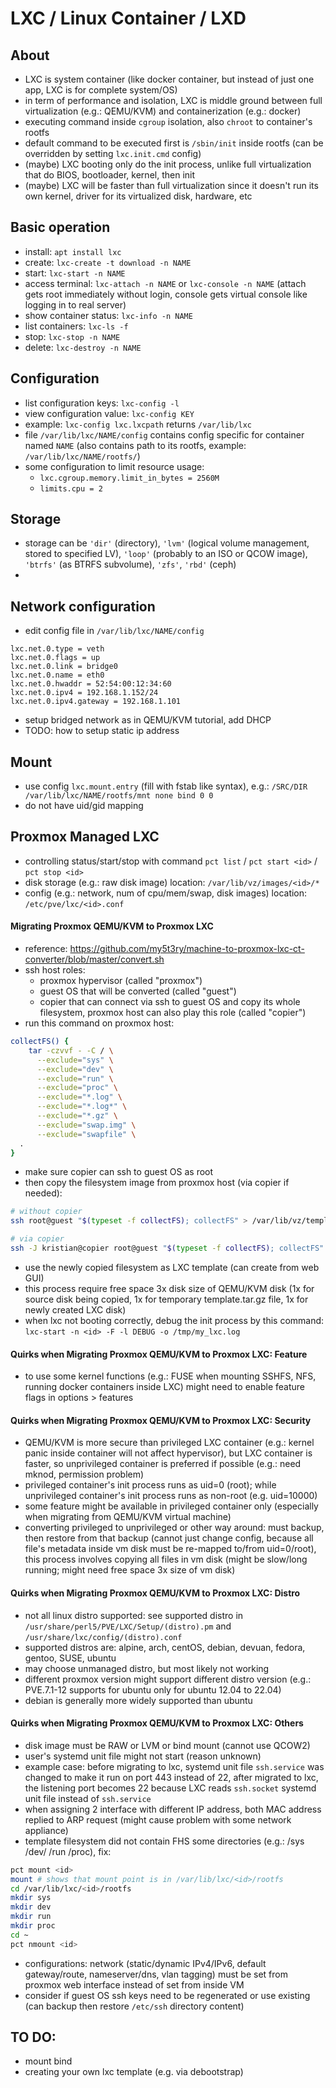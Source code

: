 # LXC / Linux Container / LXD

## About
- LXC is system container (like docker container, but instead of just one app, LXC is for complete system/OS)
- in term of performance and isolation, LXC is middle ground between full virtualization (e.g.: QEMU/KVM) and containerization (e.g.: docker)
- executing command inside ```cgroup``` isolation, also ```chroot``` to container's rootfs
- default command to be executed first is ```/sbin/init``` inside rootfs (can be overridden by setting ```lxc.init.cmd``` config)
- (maybe) LXC booting only do the init process, unlike full virtualization that do BIOS, bootloader, kernel, then init
- (maybe) LXC will be faster than full virtualization since it doesn't run its own kernel, driver for its virtualized disk, hardware, etc

## Basic operation
- install: ```apt install lxc```
- create: ```lxc-create -t download -n NAME```
- start: ```lxc-start -n NAME```
- access terminal: ```lxc-attach -n NAME``` or ```lxc-console -n NAME``` (attach gets root immediately without login, console gets virtual console like logging in to real server)
- show container status: ```lxc-info -n NAME```
- list containers: ```lxc-ls -f```
- stop: ```lxc-stop -n NAME```
- delete: ```lxc-destroy -n NAME```

## Configuration
- list configuration keys: ```lxc-config -l```
- view configuration value: ```lxc-config KEY```
- example: ```lxc-config lxc.lxcpath``` returns ```/var/lib/lxc```
- file ```/var/lib/lxc/NAME/config``` contains config specific for container named ```NAME``` (also contains path to its rootfs, example: ```/var/lib/lxc/NAME/rootfs/```)
- some configuration to limit resource usage:
  - ```lxc.cgroup.memory.limit_in_bytes = 2560M```
  - ```limits.cpu = 2```

## Storage
- storage can be ```'dir'``` (directory), ```'lvm'``` (logical volume management, stored to specified LV), ```'loop'``` (probably to an ISO or QCOW image), ```'btrfs'``` (as BTRFS subvolume), ```'zfs'```, ```'rbd'``` (ceph)
- 

## Network configuration
- edit config file in ```/var/lib/lxc/NAME/config```
```
lxc.net.0.type = veth
lxc.net.0.flags = up
lxc.net.0.link = bridge0
lxc.net.0.name = eth0
lxc.net.0.hwaddr = 52:54:00:12:34:60
lxc.net.0.ipv4 = 192.168.1.152/24
lxc.net.0.ipv4.gateway = 192.168.1.101
```
- setup bridged network as in QEMU/KVM tutorial, add DHCP
- TODO: how to setup static ip address

## Mount
- use config ```lxc.mount.entry``` (fill with fstab like syntax), e.g.: ```/SRC/DIR /var/lib/lxc/NAME/rootfs/mnt none bind 0 0```
- do not have uid/gid mapping

## Proxmox Managed LXC
- controlling status/start/stop with command `pct list` / `pct start <id>` / `pct stop <id>`
- disk storage (e.g.: raw disk image) location: `/var/lib/vz/images/<id>/*`
- config (e.g.: network, num of cpu/mem/swap, disk images) location: `/etc/pve/lxc/<id>.conf`

#### Migrating Proxmox QEMU/KVM to Proxmox LXC
- reference: https://github.com/my5t3ry/machine-to-proxmox-lxc-ct-converter/blob/master/convert.sh
- ssh host roles:
  - proxmox hypervisor (called "proxmox")
  - guest OS that will be converted (called "guest")
  - copier that can connect via ssh to guest OS and copy its whole filesystem, proxmox host can also play this role (called "copier")
- run this command on proxmox host:
```bash
collectFS() {
    tar -czvvf - -C / \
      --exclude="sys" \
      --exclude="dev" \
      --exclude="run" \
      --exclude="proc" \
      --exclude="*.log" \
      --exclude="*.log*" \
      --exclude="*.gz" \
      --exclude="swap.img" \
      --exclude="swapfile" \
  .
}
```
- make sure copier can ssh to guest OS as root
- then copy the filesystem image from proxmox host (via copier if needed):
```bash
# without copier
ssh root@guest "$(typeset -f collectFS); collectFS" > /var/lib/vz/template/cache/my_custom_filesystem.tar.gz

# via copier
ssh -J kristian@copier root@guest "$(typeset -f collectFS); collectFS" > /var/lib/vz/template/cache/my_custom_filesystem.tar.gz
```
- use the newly copied filesystem as LXC template (can create from web GUI)
- this process require free space 3x disk size of QEMU/KVM disk (1x for source disk being copied, 1x for temporary template.tar.gz file, 1x for newly created LXC disk)
- when lxc not booting correctly, debug the init process by this command: `lxc-start -n <id> -F -l DEBUG -o /tmp/my_lxc.log`

#### Quirks when Migrating Proxmox QEMU/KVM to Proxmox LXC: Feature
- to use some kernel functions (e.g.: FUSE when mounting SSHFS, NFS, running docker containers inside LXC) might need to enable feature flags in options > features

#### Quirks when Migrating Proxmox QEMU/KVM to Proxmox LXC: Security
- QEMU/KVM is more secure than privileged LXC container (e.g.: kernel panic inside container will not affect hypervisor), but LXC container is faster, so unprivileged container is preferred if possible (e.g.: need mknod, permission problem)
- privileged container's init process runs as uid=0 (root); while unprivileged container's init process runs as non-root (e.g. uid=10000)
- some feature might be available in privileged container only (especially when migrating from QEMU/KVM virtual machine)
- converting privileged to unprivileged or other way around: must backup, then restore from that backup (cannot just change config, because all file's metadata inside vm disk must be re-mapped to/from uid=0/root), this process involves copying all files in vm disk (might be slow/long running; might need free space 3x size of vm disk)

#### Quirks when Migrating Proxmox QEMU/KVM to Proxmox LXC: Distro
- not all linux distro supported: see supported distro in `/usr/share/perl5/PVE/LXC/Setup/(distro).pm` and `/usr/share/lxc/config/(distro).conf`
- supported distros are: alpine, arch, centOS, debian, devuan, fedora, gentoo, SUSE, ubuntu
- may choose unmanaged distro, but most likely not working
- different proxmox version might support different distro version (e.g.: PVE.7.1-12 supports for ubuntu only for ubuntu 12.04 to 22.04)
- debian is generally more widely supported than ubuntu

#### Quirks when Migrating Proxmox QEMU/KVM to Proxmox LXC: Others
- disk image must be RAW or LVM or bind mount (cannot use QCOW2)
- user's systemd unit file might not start (reason unknown)
- example case: before migrating to lxc, systemd unit file `ssh.service` was changed to make it run on port 443 instead of 22, after migrated to lxc, the listening port becomes 22 because LXC reads `ssh.socket` systemd unit file instead of `ssh.service`
- when assigning 2 interface with different IP address, both MAC address replied to ARP request (might cause problem with some network appliance)
- template filesystem did not contain FHS some directories (e.g.: /sys /dev/ /run /proc), fix:
```bash
pct mount <id>
mount # shows that mount point is in /var/lib/lxc/<id>/rootfs
cd /var/lib/lxc/<id>/rootfs
mkdir sys
mkdir dev
mkdir run
mkdir proc
cd ~
pct nmount <id>
```
- configurations: network (static/dynamic IPv4/IPv6, default gateway/route, nameserver/dns, vlan tagging) must be set from proxmox web interface instead of set from inside VM
- consider if guest OS ssh keys need to be regenerated or use existing (can backup then restore `/etc/ssh` directory content)

## TO DO:
- mount bind
- creating your own lxc template (e.g. via debootstrap)
